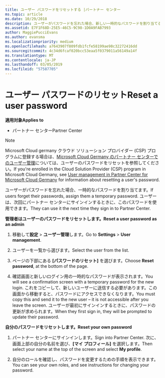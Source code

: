 ```yaml
---
title: ユーザー パスワードをリセットする |パートナー センター
ms.topic: article
ms.date: 10/29/2018
description: ユーザーがパスワードを忘れた場合、新しい一時的なパスワードを割り当てることができます。 ユーザーは、次回にパートナー センターにサインインするときに、このパスワードを使用できます。
ms.assetid: E7F1F68D-25E5-46C5-9C98-1D0A9FAB7993
author: MaggiePucciEvans
ms.author: evansma
ms.localizationpriority: medium
ms.openlocfilehash: a7643907f809fdb1fcfe58199ae98c32272416dd
ms.sourcegitcommit: 4c34d6fcaf020bcc53eaa5f0379011a56149a14f
ms.translationtype: MT
ms.contentlocale: ja-JP
ms.lasthandoff: 03/05/2019
ms.locfileid: "57587705"
---
```

# <a name="reset-a-user-password"></a><span data-ttu-id="8d752-104">ユーザー パスワードのリセット</span><span class="sxs-lookup"><span data-stu-id="8d752-104">Reset a user password</span></span>

<span data-ttu-id="8d752-105">**適用対象**</span><span class="sxs-lookup"><span data-stu-id="8d752-105">**Applies to**</span></span>

-  <span data-ttu-id="8d752-106">パートナー センター</span><span class="sxs-lookup"><span data-stu-id="8d752-106">Partner Center</span></span>
   
> [!NOTE]  
>  <span data-ttu-id="8d752-107">Microsoft Cloud germany クラウド ソリューション プロバイダー (CSP) プログラムに登録する場合は、[Microsoft Cloud Germany のパートナー センターでのユーザー管理](user-management-in-partner-center-for-microsoft-cloud-germany.md)については、ユーザーのパスワードをリセットを参照してください。</span><span class="sxs-lookup"><span data-stu-id="8d752-107">If you're enrolled in the Cloud Solution Provider (CSP) program in Microsoft Cloud Germany, see [User management in Partner Center for Microsoft Cloud Germany](user-management-in-partner-center-for-microsoft-cloud-germany.md) for information about resetting a user's password.</span></span>

<span data-ttu-id="8d752-108">ユーザーがパスワードを忘れた場合、一時的なパスワードを割り当てます。</span><span class="sxs-lookup"><span data-stu-id="8d752-108">If users forget their passwords, assign them a temporary password.</span></span> <span data-ttu-id="8d752-109">ユーザーは、次回にパートナー センターにサインインするときに、このパスワードを使用できます。</span><span class="sxs-lookup"><span data-stu-id="8d752-109">They can use it the next time they sign in to Partner Center.</span></span>

<span data-ttu-id="8d752-110">**管理者はユーザーのパスワードをリセットします。**</span><span class="sxs-lookup"><span data-stu-id="8d752-110">**Reset a user password as an admin**</span></span>

1.  <span data-ttu-id="8d752-111">移動して**設定** &gt; **ユーザー管理**します。</span><span class="sxs-lookup"><span data-stu-id="8d752-111">Go to **Settings** &gt; **User management**.</span></span>
2.  <span data-ttu-id="8d752-112">ユーザーを一覧から選びます。</span><span class="sxs-lookup"><span data-stu-id="8d752-112">Select the user from the list.</span></span>

3.  <span data-ttu-id="8d752-113">ページの下部にある **[パスワードのリセット]** を選びます。</span><span class="sxs-lookup"><span data-stu-id="8d752-113">Choose **Reset password**, at the bottom of the page.</span></span>

4.  <span data-ttu-id="8d752-114">確認画面と新しいログイン用の一時的なパスワードが表示されます。</span><span class="sxs-lookup"><span data-stu-id="8d752-114">You will see a confirmation screen with a temporary password for the new login.</span></span> <span data-ttu-id="8d752-115">これをコピーして、新しいユーザーに送信する必要があります。この画面から移動すると、パスワードにアクセスできなくなります。</span><span class="sxs-lookup"><span data-stu-id="8d752-115">You must copy this and send it to the new user – it is not accessible after you leave the screen.</span></span> <span data-ttu-id="8d752-116">ユーザーが最初にサインインするときに、パスワードの更新が求められます。</span><span class="sxs-lookup"><span data-stu-id="8d752-116">When they first sign in, they will be prompted to update their password.</span></span>

<span data-ttu-id="8d752-117">**自分のパスワードをリセットします。**</span><span class="sxs-lookup"><span data-stu-id="8d752-117">**Reset your own password**</span></span>

1.  <span data-ttu-id="8d752-118">パートナー センターにサインインします。</span><span class="sxs-lookup"><span data-stu-id="8d752-118">Sign into Partner Center.</span></span> <span data-ttu-id="8d752-119">次に、画面上部の自分の名前を選び、**[マイ プロフィール]** を選択します。</span><span class="sxs-lookup"><span data-stu-id="8d752-119">Then select your name at the top of the screen and select **My profile**.</span></span>

2.  <span data-ttu-id="8d752-120">自分のロールを確認し、パスワードを変更するための手順を表示できます。</span><span class="sxs-lookup"><span data-stu-id="8d752-120">You can see your own roles, and see instructions for changing your password.</span></span>

 

 




